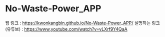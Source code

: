 # No-Waste-Power_APP
웹 링크 : https://kwonkangbin.github.io/No-Waste-Power_APP/
설명하는 링크(유튜브) : https://www.youtube.com/watch?v=vLXrf9Y4QaA
